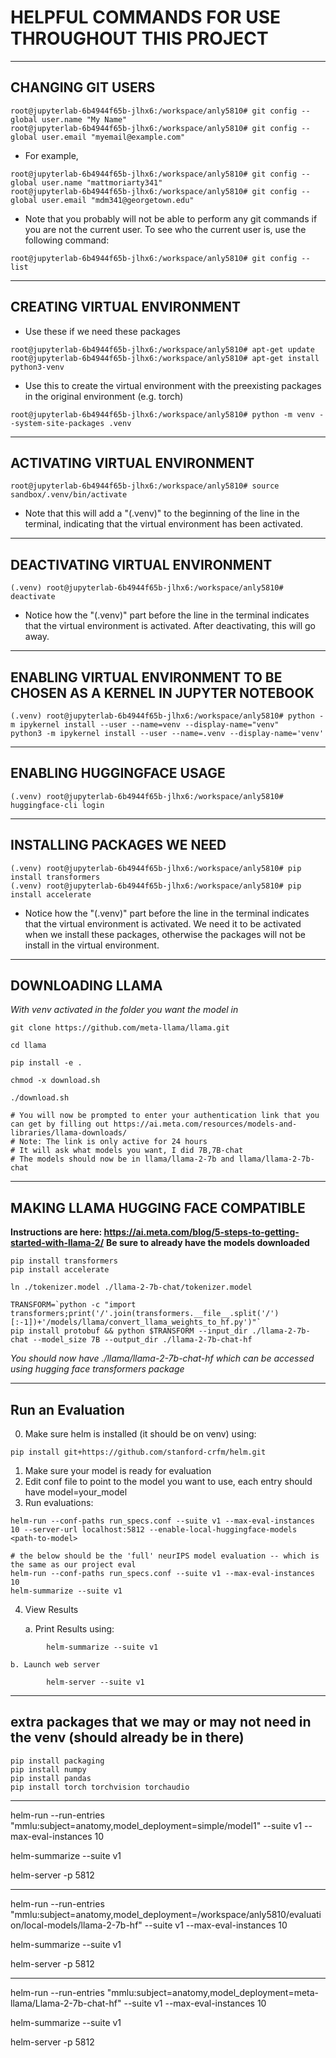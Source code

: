 
# HELPFUL COMMANDS FOR USE THROUGHOUT THIS PROJECT

----------

## CHANGING GIT USERS

```{bash}
root@jupyterlab-6b4944f65b-jlhx6:/workspace/anly5810# git config --global user.name "My Name"
root@jupyterlab-6b4944f65b-jlhx6:/workspace/anly5810# git config --global user.email "myemail@example.com"
```

* For example,

```{bash}
root@jupyterlab-6b4944f65b-jlhx6:/workspace/anly5810# git config --global user.name "mattmoriarty341"
root@jupyterlab-6b4944f65b-jlhx6:/workspace/anly5810# git config --global user.email "mdm341@georgetown.edu"
```

* Note that you probably will not be able to perform any git commands if you are not the current user. To see who the current user is, use the following command:

```{bash}
root@jupyterlab-6b4944f65b-jlhx6:/workspace/anly5810# git config --list
```

----------

## CREATING VIRTUAL ENVIRONMENT

* Use these if we need these packages

```{bash}
root@jupyterlab-6b4944f65b-jlhx6:/workspace/anly5810# apt-get update
root@jupyterlab-6b4944f65b-jlhx6:/workspace/anly5810# apt-get install python3-venv
```

* Use this to create the virtual environment with the preexisting packages in the original environment (e.g. torch)

```{bash}
root@jupyterlab-6b4944f65b-jlhx6:/workspace/anly5810# python -m venv --system-site-packages .venv
```

----------

## ACTIVATING VIRTUAL ENVIRONMENT

```{bash}
root@jupyterlab-6b4944f65b-jlhx6:/workspace/anly5810# source sandbox/.venv/bin/activate
```

* Note that this will add a "(.venv)" to the beginning of the line in the terminal, indicating that the virtual environment has been activated.

----------

## DEACTIVATING VIRTUAL ENVIRONMENT
```{bash}
(.venv) root@jupyterlab-6b4944f65b-jlhx6:/workspace/anly5810# deactivate
```
* Notice how the "(.venv)" part before the line in the terminal indicates that the virtual environment is activated. After deactivating, this will go away.

----------

## ENABLING VIRTUAL ENVIRONMENT TO BE CHOSEN AS A KERNEL IN JUPYTER NOTEBOOK
```{bash}
(.venv) root@jupyterlab-6b4944f65b-jlhx6:/workspace/anly5810# python -m ipykernel install --user --name=venv --display-name="venv"
python3 -m ipykernel install --user --name=.venv --display-name='venv'
```
----------

## ENABLING HUGGINGFACE USAGE
```{bash}
(.venv) root@jupyterlab-6b4944f65b-jlhx6:/workspace/anly5810# huggingface-cli login
```
----------

## INSTALLING PACKAGES WE NEED

```{bash}
(.venv) root@jupyterlab-6b4944f65b-jlhx6:/workspace/anly5810# pip install transformers
(.venv) root@jupyterlab-6b4944f65b-jlhx6:/workspace/anly5810# pip install accelerate
```

* Notice how the "(.venv)" part before the line in the terminal indicates that the virtual environment is activated. We need it to be activated when we install these packages, otherwise the packages will not be install in the virtual environment.


----------

## DOWNLOADING LLAMA

*With venv activated in the folder you want the model in*

```{bash}
git clone https://github.com/meta-llama/llama.git

cd llama

pip install -e .

chmod -x download.sh

./download.sh

# You will now be prompted to enter your authentication link that you can get by filling out https://ai.meta.com/resources/models-and-libraries/llama-downloads/
# Note: The link is only active for 24 hours
# It will ask what models you want, I did 7B,7B-chat
# The models should now be in llama/llama-2-7b and llama/llama-2-7b-chat
```

----------
## MAKING LLAMA HUGGING FACE COMPATIBLE

**Instructions are here: https://ai.meta.com/blog/5-steps-to-getting-started-with-llama-2/**
**Be sure to already have the models downloaded**

```{bash}
pip install transformers
pip install accelerate

ln ./tokenizer.model ./llama-2-7b-chat/tokenizer.model 

TRANSFORM=`python -c "import transformers;print('/'.join(transformers.__file__.split('/')[:-1])+'/models/llama/convert_llama_weights_to_hf.py')"`
pip install protobuf && python $TRANSFORM --input_dir ./llama-2-7b-chat --model_size 7B --output_dir ./llama-2-7b-chat-hf
```

*You should now have ./llama/llama-2-7b-chat-hf which can be accessed using hugging face transformers package*


------------
## Run an Evaluation

0. Make sure helm is installed (it should be on venv) using:

```{bash}
pip install git+https://github.com/stanford-crfm/helm.git
```

1. Make sure your model is ready for evaluation
2. Edit conf file to point to the model you want to use, each entry should have model=your_model
3. Run evaluations:

```{bash}
helm-run --conf-paths run_specs.conf --suite v1 --max-eval-instances 10 --server-url localhost:5812 --enable-local-huggingface-models <path-to-model>

# the below should be the 'full' neurIPS model evaluation -- which is the same as our project eval
helm-run --conf-paths run_specs.conf --suite v1 --max-eval-instances 10
helm-summarize --suite v1
```

4. View Results

    a. Print Results using:
```{bash}
        helm-summarize --suite v1
```
        
    b. Launch web server
```{bash}
        helm-server --suite v1
```
     


------------
## extra packages that we may or may not need in the venv (should already be in there)

```{bash}
pip install packaging
pip install numpy
pip install pandas
pip install torch torchvision torchaudio
```

------------

helm-run --run-entries "mmlu:subject=anatomy,model_deployment=simple/model1" --suite v1 --max-eval-instances 10

helm-summarize --suite v1

helm-server -p 5812

------------

helm-run --run-entries "mmlu:subject=anatomy,model_deployment=/workspace/anly5810/evaluation/local-models/llama-2-7b-hf" --suite v1 --max-eval-instances 10

helm-summarize --suite v1

helm-server -p 5812

------------

helm-run --run-entries "mmlu:subject=anatomy,model_deployment=meta-llama/Llama-2-7b-chat-hf" --suite v1 --max-eval-instances 10

helm-summarize --suite v1

helm-server -p 5812